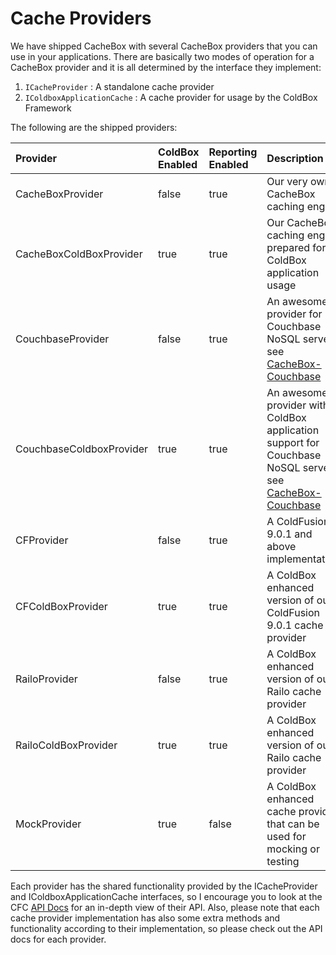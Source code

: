 # Cache Providers

We have shipped CacheBox with several CacheBox providers that you can use in your applications. There are basically two modes of operation for a CacheBox provider and it is all determined by the interface they implement:

1. `ICacheProvider` : A standalone cache provider
2. `IColdboxApplicationCache` : A cache provider for usage by the ColdBox Framework

The following are the shipped providers:

| Provider | ColdBox Enabled | Reporting Enabled | Description |
| :--- | :--- | :--- | :--- |
| CacheBoxProvider | false | true | Our very own CacheBox caching engine |
| CacheBoxColdBoxProvider | true | true | Our CacheBox caching engine prepared for ColdBox application usage |
| CouchbaseProvider | false | true | An awesome provider for Couchbase NoSQL server, see [CacheBox-Couchbase](http://wiki.coldbox.org/wiki/CacheBox-Couchbase.cfm) |
| CouchbaseColdboxProvider | true | true | An awesome provider with ColdBox application support for Couchbase NoSQL server, see [CacheBox-Couchbase](http://wiki.coldbox.org/wiki/CacheBox-Couchbase.cfm) |
| CFProvider | false | true | A ColdFusion 9.0.1 and above implementation |
| CFColdBoxProvider | true | true | A ColdBox enhanced version of our ColdFusion 9.0.1 cache provider |
| RailoProvider | false | true | A ColdBox enhanced version of our Railo cache provider |
| RailoColdBoxProvider | true | true | A ColdBox enhanced version of our Railo cache provider |
| MockProvider | true | false | A ColdBox enhanced cache provider that can be used for mocking or testing |

Each provider has the shared functionality provided by the ICacheProvider and IColdboxApplicationCache interfaces, so I encourage you to look at the CFC [API Docs](http://apidocs.ortussolutions.com/cachebox/2.0.0/index.html) for an in-depth view of their API. Also, please note that each cache provider implementation has also some extra methods and functionality according to their implementation, so please check out the API docs for each provider.

